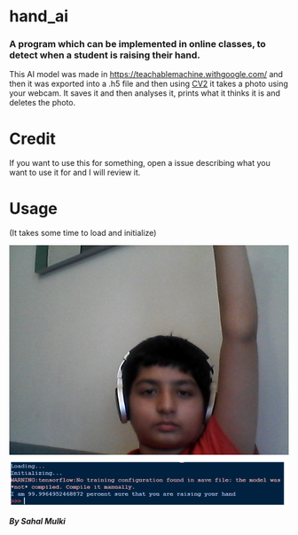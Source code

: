 # hand_ai
### A program which can be implemented in online classes, to detect when a student is raising their hand.

This AI model was made in https://teachablemachine.withgoogle.com/ and then it was exported
into a .h5 file and then using [CV2](https://pypi.org/project/opencv-python/) it takes a photo
using your webcam. It saves it and then analyses it, prints what it thinks it is and deletes the photo.

# Credit

If you want to use this for something, open a issue describing what you want to use it for and I will review it.

# Usage

(It takes some time to load and initialize)

![IMAGE](https://raw.githubusercontent.com/lepythoner/hand_ai/master/images/cv.jpg)
![IMAGE2](https://raw.githubusercontent.com/lepythoner/hand_ai/master/images/Capture.png)

_**By Sahal Mulki**_
